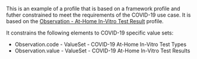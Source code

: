 This is an example of a profile that is based on a framework profile and futher constrained to meet the requirements of the COVID-19 use case. It is based on the [Observation - At-Home In-Vitro Test Result](StructureDefinition-Observation-at-home-in-vitro-test-result.html) profile. 

It constrains the following elements to COVID-19 specific value sets:
* Observation.code - ValueSet - COVID-19 At-Home In-Vitro Test Types
* Observation.value - ValueSet - COVID-19 At-Home In-Vitro Test Results